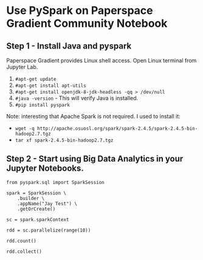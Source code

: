 # Use PySpark on Paperspace Gradient Community Notebook
## Step 1 - Install Java and pyspark
Paperspace Gradient provides Linux shell access. Open Linux terminal from Jupyter Lab. 
1. `#apt-get update`
2. `#apt-get install apt-utils`
3. `#apt-get install openjdk-8-jdk-headless -qq > /dev/null`
4. `#java -version` -  This will verify Java is installed.
5. `#pip install pyspark`

Note: interesting that Apache Spark is not required. I used to install it:
- `wget -q http://apache.osuosl.org/spark/spark-2.4.5/spark-2.4.5-bin-hadoop2.7.tgz`
- `tar xf spark-2.4.5-bin-hadoop2.7.tgz`

## Step 2 - Start using Big Data Analytics in your Jupyter Notebooks.
```
from pyspark.sql import SparkSession

spark = SparkSession \
    .builder \
    .appName("Jay Test") \
    .getOrCreate()
    
sc = spark.sparkContext

rdd = sc.parallelize(range(10))

rdd.count()

rdd.collect()
```
